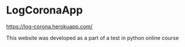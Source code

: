 # LogCoronaApp

https://log-corona.herokuapp.com/

This website was developed as a part of a test in python online course
